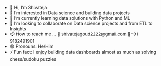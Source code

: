 - 👋 Hi, I’m Shivateja
- 👀 I’m interested in Data science and building data projects
- 🌱 I’m currently learning data solutions with Python and ML
- 💞️ I’m looking to collaborate on Data science projects and from ETL to Insights
- 📫 How to reach me ... 💌 shivatejagoud2222@gmail.com 📱+91 9182491901
- 😄 Pronouns: He/Him
- ⚡ Fun fact: I enjoy building data dashboards almost as much as solving chess/sudoku puzzles

<!---
DatawithTeja/DatawithTeja is a ✨ special ✨ repository because its `README.md` (this file) appears on your GitHub profile.
You can click the Preview link to take a look at your changes.
--->

